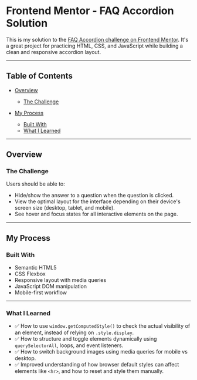 # Frontend Mentor - FAQ Accordion Solution

This is my solution to the [FAQ Accordion challenge on Frontend Mentor](https://www.frontendmentor.io/challenges/faq-accordion-wyfFdeBwBz). It's a great project for practicing HTML, CSS, and JavaScript while building a clean and responsive accordion layout.

---

## Table of Contents

- [Overview](#overview)
  - [The Challenge](#the-challenge)
- [My Process](#my-process)

  - [Built With](#built-with)
  - [What I Learned](#what-i-learned)

---

## Overview

### The Challenge

Users should be able to:

- Hide/show the answer to a question when the question is clicked.
- View the optimal layout for the interface depending on their device's screen size (desktop, tablet, and mobile).
- See hover and focus states for all interactive elements on the page.

---

## My Process

### Built With

- Semantic HTML5
- CSS Flexbox
- Responsive layout with media queries
- JavaScript DOM manipulation
- Mobile-first workflow

---

### What I Learned

- ✅ How to use `window.getComputedStyle()` to check the actual visibility of an element, instead of relying on `.style.display`.
- ✅ How to structure and toggle elements dynamically using `querySelectorAll`, loops, and event listeners.
- ✅ How to switch background images using media queries for mobile vs desktop.
- ✅ Improved understanding of how browser default styles can affect elements like `<hr>`, and how to reset and style them manually.
